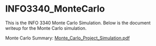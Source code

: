 # INFO3340_MonteCarlo
This is the INFO 3340 Monte Carlo Simulation. Below is the document writeup for the Monte Carlo simulation. 



Monte Carlo Summary:
[Monte_Carlo_Project_Simulation.pdf](https://github.com/user-attachments/files/17085900/Monte_Carlo_Project_Simulation.pdf)
